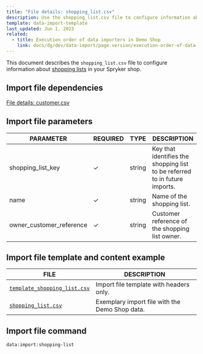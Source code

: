 ```yaml
---
title: "File details: shopping_list.csv"
description: Use the shopping_list.csv file to configure information about shopping lists in your Spryker shop.
template: data-import-template
last_updated: Jun 1, 2023
related:
  - title: Execution order of data importers in Demo Shop
    link: docs/dg/dev/data-import/page.version/execution-order-of-data-importers.html
---
```


This document describes the `shopping_list.csv` file to configure information about [shopping lists](/docs/pbc/all/shopping-list-and-wishlist/latest/base-shop/shopping-lists-feature-overview/shopping-lists-feature-overview.html) in your Spryker shop.

## Import file dependencies

[File details: customer.csv](/docs/pbc/all/customer-relationship-management/latest/base-shop/import-and-export-data/file-details-customer.csv.html)

## Import file parameters

| PARAMETER | REQUIRED |  TYPE | DESCRIPTION |
| --- | --- | --- | --- |
| shopping_list_key | &check; | string | Key that identifies the shopping list to be referred to in future imports. |
|name|&check;|string|Name of the shopping list.|
|owner_customer_reference|&check;|string |Customer reference of the shopping list owner.|

## Import file template and content example

| FILE | DESCRIPTION |
|---|---|
| [`template_shopping_list.csv`](https://spryker.s3.eu-central-1.amazonaws.com/docs/pbc/all/shopping-list-and-wishlist/base-shop/import-and-export-data/file-details-shopping-list.csv.md/template_shopping_list.csv)| Import file template with headers only. |
| [`shopping_list.csv`](https://spryker.s3.eu-central-1.amazonaws.com/docs/pbc/all/shopping-list-and-wishlist/base-shop/import-and-export-data/file-details-shopping-list.csv.md/shopping_list.csv)| Exemplary import file with the Demo Shop data. |


## Import file command

```bash
data:import:shopping-list
```

